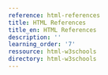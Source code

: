 ```yaml
---
reference: html-references
title: HTML References
title_en: HTML References
description: ''
learning_order: '7'
ressource: html-w3schools
directory: html-w3schools
---
```

